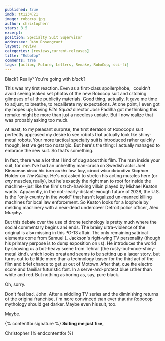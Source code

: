 ```yaml
---
published: true
imdb: tt1234721
image: robocop.jpg
author: christopherr
stars: 3.5
excerpt: 
position: Specialty Suit Supervisor
addressee: John Rosengrant
layout: review
categories: [reviews,current-releases]
title: "RoboCop"
comments: true
tags: [action, Future, Letters, Remake, RoboCop, sci-fi]
---
```

Black? Really? You're going with _black_?

This was my first reaction. Even as a first-class spoilerphobe, I couldn't avoid seeing leaked set photos of the new Robocop suit and catching glimpses of all the publicity materials. Good thing, actually. It gave me time to adjust, to breathe, to recalibrate my expectations. At one point, I even got my hopes up; having _Elite Squad_ director Jose Padilha got me thinking this remake might be more than just a needless update. But I now realize that was probably asking too much.

At least, to my pleasant surprise, the first iteration of Robocop's suit perfectly appeased my desire to see robots that actually look like shiny-metal robots. Your more tactical specialty suit is introduced rather quickly though, lest we get too nostalgic. But here's the thing: I actually managed to embrace the new suit.  So that's something.

In fact, there was a lot that I kind of dug about this film. The man inside your suit, for one. I've had an unhealthy man-crush on Swedish actor Joel Kinnaman since his turn as the low-key, street-wise detective Stephen Holder on _The Killing_. He's not asked to stretch his acting muscles here (or _any_ muscles, really), but he's exactly the right man to root for inside the machine--just like the film's tech-hawking villain played by Michael Keaton wants. Apparently, in the not-nearly-distant-enough future of 2028, the U.S. is the "only country in the world" that hasn't legalized un-manned killing machines for local law enforcement. So Keaton looks for a loophole by melding machinery with a near-dead undercover Detroit police officer, Alex Murphy.

But this debate over the use of drone technology is pretty much where the social commentary begins and ends. The brainy ultra-violence of the original is also missing in this PG-13 affair. The only remaining satirical elements come from Samuel L. Jackson's right-wing TV personality (though his primary purpose is to dump exposition on us). He introduces the world by showing us a bot-heavy scene from Tehran (the rusty-but-once-shiny-metal kind), which looks great and seems to be setting up a larger story, but turns out to be little more than a technology teaser for the third act of the film and brief chance to get us out of Motown. After that, cue the electro score and familiar futuristic font. In a serve-and-protect blue rather than white and red. But nothing as boring as, say, pure black.

Oh, sorry. 

Don't feel bad, John.  After a middling TV series and the diminishing returns of the original franchise, I'm more convinced than ever that the Robocop mythology should get darker. Maybe even his suit, too.

Maybe.

{% contentfor signature %}
**Suiting me just fine,**

Christopher
{% endcontentfor %}